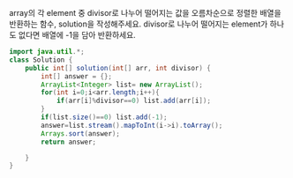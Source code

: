 array의 각 element 중 divisor로 나누어 떨어지는 값을 오름차순으로 정렬한 배열을 반환하는 함수, solution을 작성해주세요.
divisor로 나누어 떨어지는 element가 하나도 없다면 배열에 -1을 담아 반환하세요.
```java
import java.util.*;
class Solution {
    public int[] solution(int[] arr, int divisor) {
        int[] answer = {};
        ArrayList<Integer> list= new ArrayList();
        for(int i=0;i<arr.length;i++){
            if(arr[i]%divisor==0) list.add(arr[i]);
        }
        if(list.size()==0) list.add(-1);
        answer=list.stream().mapToInt(i->i).toArray();
        Arrays.sort(answer);
        return answer;

    }
}
```
